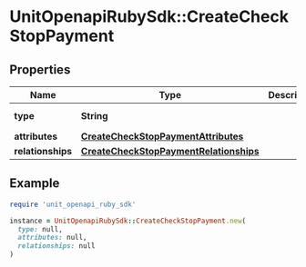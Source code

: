 # UnitOpenapiRubySdk::CreateCheckStopPayment

## Properties

| Name | Type | Description | Notes |
| ---- | ---- | ----------- | ----- |
| **type** | **String** |  | [default to &#39;checkStopPayment&#39;] |
| **attributes** | [**CreateCheckStopPaymentAttributes**](CreateCheckStopPaymentAttributes.md) |  |  |
| **relationships** | [**CreateCheckStopPaymentRelationships**](CreateCheckStopPaymentRelationships.md) |  |  |

## Example

```ruby
require 'unit_openapi_ruby_sdk'

instance = UnitOpenapiRubySdk::CreateCheckStopPayment.new(
  type: null,
  attributes: null,
  relationships: null
)
```

